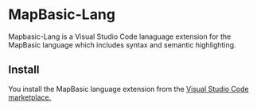 # MapBasic-Lang

Mapbasic-Lang is a Visual Studio Code lanaguage extension for the MapBasic language which includes syntax and semantic highlighting.

## Install
You install the MapBasic language extension from the [Visual Studio Code marketplace.](https://marketplace.visualstudio.com/items?itemName=JeremyCrain.mapbasic-lang)
